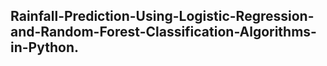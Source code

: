 ## Rainfall-Prediction-Using-Logistic-Regression-and-Random-Forest-Classification-Algorithms-in-Python.
